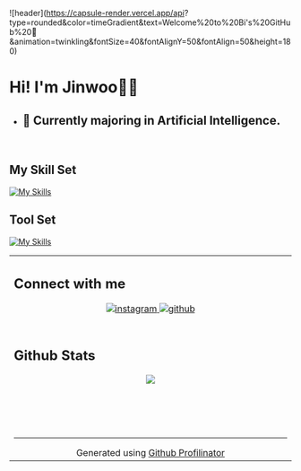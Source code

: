![header](https://capsule-render.vercel.app/api?
type=rounded&color=timeGradient&text=Welcome%20to%20Bi's%20GitHub%20👋
&animation=twinkling&fontSize=40&fontAlignY=50&fontAlign=50&height=180)

<div align="left">
</div>  
  

# Hi! I'm Jinwoo👋👋  
  
- ## 🏫 Currently majoring in Artificial Intelligence.  
<br/>  

## My Skill Set  
[![My Skills](https://skillicons.dev/icons?i=py,tensorflow,vscode,visualstudio)](https://skillicons.dev)

## Tool Set
[![My Skills](https://skillicons.dev/icons?i=notion,replit,discord)](https://skillicons.dev)
<table><tr><td valign="top" width="33%">

## Connect with me  
<div align="center">
<a href="https://instagram.com/real_w00rld" target="_blank">
<img src=https://img.shields.io/badge/instagram-%23000000.svg?&style=for-the-badge&logo=instagram&logoColor=white alt=instagram style="margin-bottom: 5px;" />
</a>
<a href="https://github.com/YangNaang2" target="_blank">
<img src=https://img.shields.io/badge/github-%2324292e.svg?&style=for-the-badge&logo=github&logoColor=white alt=github style="margin-bottom: 5px;" />
</a>  
</div>  
  

<br/>  


## Github Stats  
<div align="center"><img src="https://github-readme-stats.vercel.app/api?username=YangNaang2&show_icons=true&count_private=true&hide_border=true" align="center" /></div>  

<br/>  



<br/>  

  

<br/>  


<br />

----
<div align="center">Generated using <a href="https://profilinator.rishav.dev/" target="_blank">Github Profilinator</a></div>
